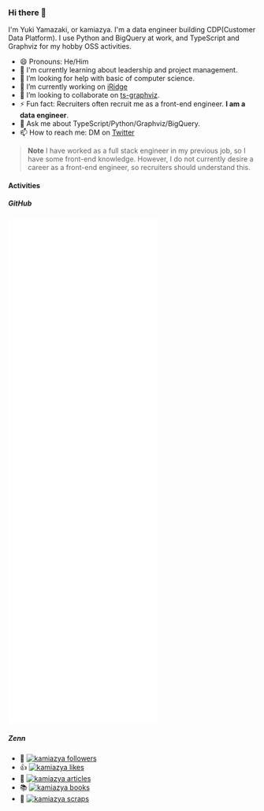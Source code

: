 ### Hi there 👋

I'm Yuki Yamazaki, or kamiazya. I'm a data engineer building CDP(Customer Data Platform). I use Python and BigQuery at work, and TypeScript and Graphviz for my hobby OSS activities.

- 😄 Pronouns: He/Him
- 🌱 I'm currently learning about leadership and project management.
- 🤔 I’m looking for help with basic of computer science.
- 🔭 I’m currently working on [iRidge](https://github.com/iridgeinc)
- 👯 I’m looking to collaborate on [ts-graphviz](https://github.com/ts-graphviz).
- ⚡ Fun fact: Recruiters often recruit me as a front-end engineer. **I am a data engineer**.
- 💬 Ask me about TypeScript/Python/Graphviz/BigQuery.
- 📫 How to reach me: DM on [Twitter](https://twitter.com/kamiazya)

> **Note** I have worked as a full stack engineer in my previous job, so I have some front-end knowledge.
> However, I do not currently desire a career as a front-end engineer, so recruiters should understand this.

#### Activities

##### GitHub

![Metrics](./github-metrics.svg)

##### Zenn

- 👱 [![kamiazya followers](https://zenn.badge.nikaera.com/s/kamiazya/followers?style=flat)](https://zenn.dev/kamiazya)
- 👍 [![kamiazya likes](https://zenn.badge.nikaera.com/s/kamiazya/likes?style=flat)](https://zenn.dev/kamiazya)
- 📝 [![kamiazya articles](https://zenn.badge.nikaera.com/s/kamiazya/articles?style=flat)](https://zenn.dev/kamiazya)
- 📚 [![kamiazya books](https://zenn.badge.nikaera.com/s/kamiazya/books?style=flat)](https://zenn.dev/kamiazya)
- 📎 [![kamiazya scraps](https://zenn.badge.nikaera.com/s/kamiazya/scraps?style=flat)](https://zenn.dev/kamiazya)
